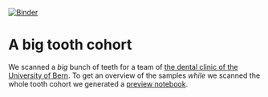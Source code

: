 [![Binder](https://mybinder.org/badge_logo.svg)](https://mybinder.org/v2/gh/habi/zmk-tooth-cohort/master)

# A big tooth cohort
We scanned a *big* bunch of teeth for a team of [the dental clinic of the University of Bern](https://www.zmk.unibe.ch/).
To get an overview of the samples *while* we scanned the whole tooth cohort we generated a [preview notebook](ToothPreview.ipynb).
